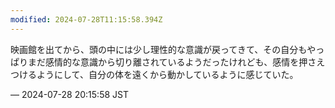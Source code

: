 ```yaml
---
modified: 2024-07-28T11:15:58.394Z
---
```


<p>映画館を出てから、頭の中には少し理性的な意識が戻ってきて、その自分もやっぱりまだ感情的な意識から切り離されているようだったけれども、感情を押さえつけるようにして、自分の体を遠くから動かしているように感じていた。</p>

&mdash; 2024-07-28 20:15:58 JST

<!-- Original URL: https://mastodon.social/@sakuramochi0/112863828927791490-->
